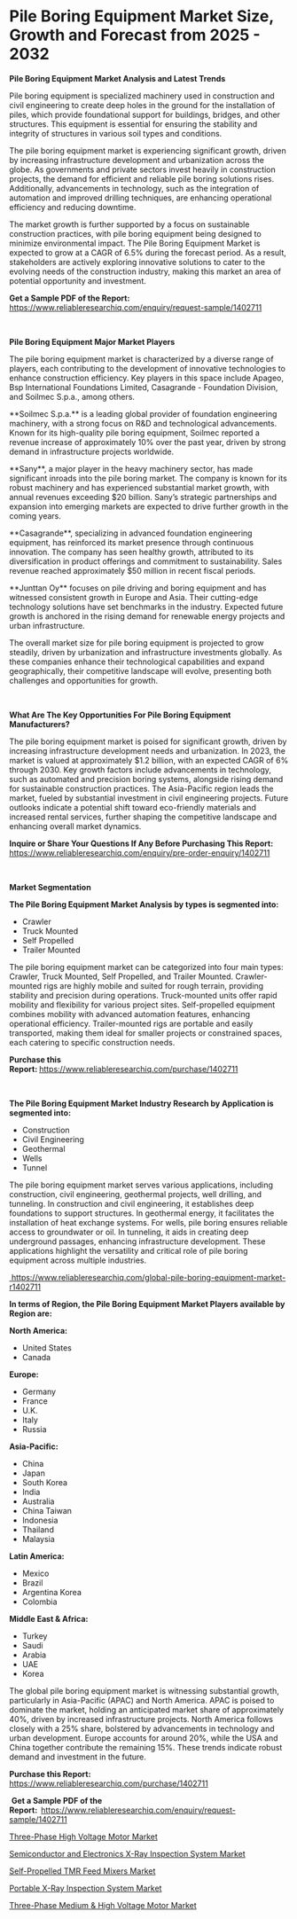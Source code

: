 <p><h1>Pile Boring Equipment Market Size, Growth and Forecast from 2025 - 2032</h1></p><p><strong>Pile Boring Equipment Market Analysis and Latest Trends</strong></p>
<p><p>Pile boring equipment is specialized machinery used in construction and civil engineering to create deep holes in the ground for the installation of piles, which provide foundational support for buildings, bridges, and other structures. This equipment is essential for ensuring the stability and integrity of structures in various soil types and conditions.</p><p>The pile boring equipment market is experiencing significant growth, driven by increasing infrastructure development and urbanization across the globe. As governments and private sectors invest heavily in construction projects, the demand for efficient and reliable pile boring solutions rises. Additionally, advancements in technology, such as the integration of automation and improved drilling techniques, are enhancing operational efficiency and reducing downtime.</p><p>The market growth is further supported by a focus on sustainable construction practices, with pile boring equipment being designed to minimize environmental impact. The Pile Boring Equipment Market is expected to grow at a CAGR of 6.5% during the forecast period. As a result, stakeholders are actively exploring innovative solutions to cater to the evolving needs of the construction industry, making this market an area of potential opportunity and investment.</p></p>
<p><strong>Get a Sample PDF of the Report:&nbsp;</strong> <a href="https://www.reliableresearchiq.com/enquiry/request-sample/1402711?utm_campaign=104&utm_medium=2&utm_source=Github&utm_content=ia&utm_term=28032025&utm_id=pile-boring-equipment">https://www.reliableresearchiq.com/enquiry/request-sample/1402711</a></p>
<p>&nbsp;</p>
<p><strong>Pile Boring Equipment Major Market Players</strong></p>
<p><p>The pile boring equipment market is characterized by a diverse range of players, each contributing to the development of innovative technologies to enhance construction efficiency. Key players in this space include Apageo, Bsp International Foundations Limited, Casagrande - Foundation Division, and Soilmec S.p.a., among others.</p><p>**Soilmec S.p.a.** is a leading global provider of foundation engineering machinery, with a strong focus on R&D and technological advancements. Known for its high-quality pile boring equipment, Soilmec reported a revenue increase of approximately 10% over the past year, driven by strong demand in infrastructure projects worldwide.</p><p>**Sany**, a major player in the heavy machinery sector, has made significant inroads into the pile boring market. The company is known for its robust machinery and has experienced substantial market growth, with annual revenues exceeding $20 billion. Sany’s strategic partnerships and expansion into emerging markets are expected to drive further growth in the coming years.</p><p>**Casagrande**, specializing in advanced foundation engineering equipment, has reinforced its market presence through continuous innovation. The company has seen healthy growth, attributed to its diversification in product offerings and commitment to sustainability. Sales revenue reached approximately $50 million in recent fiscal periods.</p><p>**Junttan Oy** focuses on pile driving and boring equipment and has witnessed consistent growth in Europe and Asia. Their cutting-edge technology solutions have set benchmarks in the industry. Expected future growth is anchored in the rising demand for renewable energy projects and urban infrastructure.</p><p>The overall market size for pile boring equipment is projected to grow steadily, driven by urbanization and infrastructure investments globally. As these companies enhance their technological capabilities and expand geographically, their competitive landscape will evolve, presenting both challenges and opportunities for growth.</p></p>
<p>&nbsp;</p>
<p><strong>What Are The Key Opportunities For Pile Boring Equipment Manufacturers?</strong></p>
<p><p>The pile boring equipment market is poised for significant growth, driven by increasing infrastructure development needs and urbanization. In 2023, the market is valued at approximately $1.2 billion, with an expected CAGR of 6% through 2030. Key growth factors include advancements in technology, such as automated and precision boring systems, alongside rising demand for sustainable construction practices. The Asia-Pacific region leads the market, fueled by substantial investment in civil engineering projects. Future outlooks indicate a potential shift toward eco-friendly materials and increased rental services, further shaping the competitive landscape and enhancing overall market dynamics.</p></p>
<p><strong>Inquire or Share Your Questions If Any Before Purchasing This Report:</strong> <a href="https://www.reliableresearchiq.com/enquiry/pre-order-enquiry/1402711?utm_campaign=104&utm_medium=2&utm_source=Github&utm_content=ia&utm_term=28032025&utm_id=pile-boring-equipment">https://www.reliableresearchiq.com/enquiry/pre-order-enquiry/1402711</a></p>
<p>&nbsp;</p>
<p><strong>Market Segmentation</strong></p>
<p><strong>The Pile Boring Equipment Market Analysis by types is segmented into:</strong></p>
<p><ul><li>Crawler</li><li>Truck Mounted</li><li>Self Propelled</li><li>Trailer Mounted</li></ul></p>
<p><p>The pile boring equipment market can be categorized into four main types: Crawler, Truck Mounted, Self Propelled, and Trailer Mounted. Crawler-mounted rigs are highly mobile and suited for rough terrain, providing stability and precision during operations. Truck-mounted units offer rapid mobility and flexibility for various project sites. Self-propelled equipment combines mobility with advanced automation features, enhancing operational efficiency. Trailer-mounted rigs are portable and easily transported, making them ideal for smaller projects or constrained spaces, each catering to specific construction needs.</p></p>
<p><strong>Purchase this Report:&nbsp;</strong><a href="https://www.reliableresearchiq.com/purchase/1402711?utm_campaign=104&utm_medium=2&utm_source=Github&utm_content=ia&utm_term=28032025&utm_id=pile-boring-equipment">https://www.reliableresearchiq.com/purchase/1402711</a></p>
<p>&nbsp;</p>
<p><strong>The Pile Boring Equipment Market Industry Research by Application is segmented into:</strong></p>
<p><ul><li>Construction</li><li>Civil Engineering</li><li>Geothermal</li><li>Wells</li><li>Tunnel</li></ul></p>
<p><p>The pile boring equipment market serves various applications, including construction, civil engineering, geothermal projects, well drilling, and tunneling. In construction and civil engineering, it establishes deep foundations to support structures. In geothermal energy, it facilitates the installation of heat exchange systems. For wells, pile boring ensures reliable access to groundwater or oil. In tunneling, it aids in creating deep underground passages, enhancing infrastructure development. These applications highlight the versatility and critical role of pile boring equipment across multiple industries.</p></p>
<p><a href="https://www.reliableresearchiq.com/global-pile-boring-equipment-market-r1402711?utm_campaign=104&utm_medium=2&utm_source=Github&utm_content=ia&utm_term=28032025&utm_id=pile-boring-equipment">&nbsp;https://www.reliableresearchiq.com/global-pile-boring-equipment-market-r1402711</a></p>
<p><strong>In terms of Region, the Pile Boring Equipment Market Players available by Region are:</strong></p>
<p>
    <p> <strong> North America: </strong>
        <ul>
            <li>United States</li>
            <li>Canada</li>
        </ul>
        </p> 
    <p> <strong> Europe: </strong>
        <ul>
            <li>Germany</li>
            <li>France</li>
            <li>U.K.</li>
            <li>Italy</li>
            <li>Russia</li>
        </ul>
        </p> 
    <p> <strong> Asia-Pacific: </strong>
        <ul>
            <li>China</li>
            <li>Japan</li>
            <li>South Korea</li>
            <li>India</li>
            <li>Australia</li>
            <li>China Taiwan</li>
            <li>Indonesia</li>
            <li>Thailand</li>
            <li>Malaysia</li>
        </ul>
        </p> 
    <p> <strong> Latin America: </strong>
        <ul>
            <li>Mexico</li>
            <li>Brazil</li>
            <li>Argentina Korea</li>
            <li>Colombia</li>
        </ul>
        </p> 
    <p> <strong> Middle East & Africa: </strong>
        <ul>
            <li>Turkey</li>
            <li>Saudi</li>
            <li>Arabia</li>
            <li>UAE</li>
            <li>Korea</li>
        </ul>
    </p>
    </p>
<p><p>The global pile boring equipment market is witnessing substantial growth, particularly in Asia-Pacific (APAC) and North America. APAC is poised to dominate the market, holding an anticipated market share of approximately 40%, driven by increased infrastructure projects. North America follows closely with a 25% share, bolstered by advancements in technology and urban development. Europe accounts for around 20%, while the USA and China together contribute the remaining 15%. These trends indicate robust demand and investment in the future.</p></p>
<p><strong>Purchase this Report: </strong><a href="https://www.reliableresearchiq.com/purchase/1402711?utm_campaign=104&utm_medium=2&utm_source=Github&utm_content=ia&utm_term=28032025&utm_id=pile-boring-equipment">https://www.reliableresearchiq.com/purchase/1402711</a></p>
<p>&nbsp;<strong>Get a Sample PDF of the Report:&nbsp;&nbsp;</strong><a href="https://www.reliableresearchiq.com/enquiry/request-sample/1402711?utm_campaign=104&utm_medium=2&utm_source=Github&utm_content=ia&utm_term=28032025&utm_id=pile-boring-equipment">https://www.reliableresearchiq.com/enquiry/request-sample/1402711</a></p>
<p><strong></strong></p>
<p><p><a href="https://github.com/coricnzati/Market-Research-Report-List-1/blob/main/three-phase-high-voltage-motor-market.md?utm_campaign=104&utm_medium=2&utm_source=Github&utm_content=ia&utm_term=28032025&utm_id=pile-boring-equipment">Three-Phase High Voltage Motor Market</a></p><p><a href="https://github.com/kleyderoomes/Market-Research-Report-List-1/blob/main/semiconductor-and-electronics-x-ray-inspection-system-market.md?utm_campaign=104&utm_medium=2&utm_source=Github&utm_content=ia&utm_term=28032025&utm_id=pile-boring-equipment">Semiconductor and Electronics X-Ray Inspection System Market</a></p><p><a href="https://github.com/hoppeellia6b/Market-Research-Report-List-1/blob/main/self-propelled-tmr-feed-mixers-market.md?utm_campaign=104&utm_medium=2&utm_source=Github&utm_content=ia&utm_term=28032025&utm_id=pile-boring-equipment">Self-Propelled TMR Feed Mixers Market</a></p><p><a href="https://github.com/evraltandre36/Market-Research-Report-List-1/blob/main/portable-x-ray-inspection-system-market.md?utm_campaign=104&utm_medium=2&utm_source=Github&utm_content=ia&utm_term=28032025&utm_id=pile-boring-equipment">Portable X-Ray Inspection System Market</a></p><p><a href="https://github.com/cavushjla/Market-Research-Report-List-1/blob/main/three-phase-medium-high-voltage-motor-market.md?utm_campaign=104&utm_medium=2&utm_source=Github&utm_content=ia&utm_term=28032025&utm_id=pile-boring-equipment">Three-Phase Medium & High Voltage Motor Market</a></p></p>
